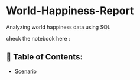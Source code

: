 # World-Happiness-Report
Analyzing world happiness data using SQL

check the notebook here : 
## 📖 Table of Contents:
* [Scenario](https://github.com/Aishatoulba/World-Happiness-Report/blob/main/notebooks/World%20Happiness%20Report%202021.ipynb)

